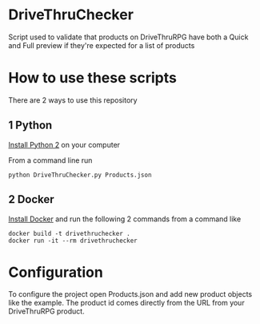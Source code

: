 # DriveThruChecker
Script used to validate that products on DriveThruRPG have both a Quick and Full preview if they're expected for a list of products

# How to use these scripts

There are 2 ways to use this repository

## 1 Python

[Install Python 2](https://www.python.org/downloads/) on your computer

From a command line run
```
python DriveThruChecker.py Products.json
```

## 2 Docker

[Install Docker](https://docs.docker.com/engine/installation/) and run the following 2 commands from a command like
```
docker build -t drivethruchecker .
docker run -it --rm drivethruchecker
```

# Configuration
To configure the project open Products.json and add new product objects like the example.  The product id comes directly from the URL from your DriveThruRPG product.
